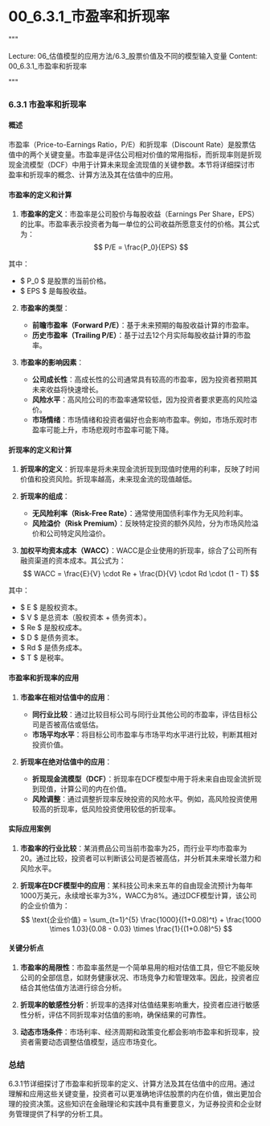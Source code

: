 # 00_6.3.1_市盈率和折现率

"""

Lecture: 06_估值模型的应用方法/6.3_股票价值及不同的模型输入变量
Content: 00_6.3.1_市盈率和折现率

"""

### 6.3.1 市盈率和折现率

#### 概述
市盈率（Price-to-Earnings Ratio，P/E）和折现率（Discount Rate）是股票估值中的两个关键变量。市盈率是评估公司相对价值的常用指标，而折现率则是折现现金流模型（DCF）中用于计算未来现金流现值的关键参数。本节将详细探讨市盈率和折现率的概念、计算方法及其在估值中的应用。

#### 市盈率的定义和计算

1. **市盈率的定义**：市盈率是公司股价与每股收益（Earnings Per Share，EPS）的比率。市盈率表示投资者为每一单位的公司收益所愿意支付的价格。其公式为：
$$ P/E = \frac{P_0}{EPS} $$

其中：
- $ P_0 $ 是股票的当前价格。
- $ EPS $ 是每股收益。

2. **市盈率的类型**：
   - **前瞻市盈率（Forward P/E）**：基于未来预期的每股收益计算的市盈率。
   - **历史市盈率（Trailing P/E）**：基于过去12个月实际每股收益计算的市盈率。

3. **市盈率的影响因素**：
   - **公司成长性**：高成长性的公司通常具有较高的市盈率，因为投资者预期其未来收益将快速增长。
   - **风险水平**：高风险公司的市盈率通常较低，因为投资者要求更高的风险溢价。
   - **市场情绪**：市场情绪和投资者偏好也会影响市盈率。例如，市场乐观时市盈率可能上升，市场悲观时市盈率可能下降。

#### 折现率的定义和计算

1. **折现率的定义**：折现率是将未来现金流折现到现值时使用的利率，反映了时间价值和投资风险。折现率越高，未来现金流的现值越低。

2. **折现率的组成**：
   - **无风险利率（Risk-Free Rate）**：通常使用国债利率作为无风险利率。
   - **风险溢价（Risk Premium）**：反映特定投资的额外风险，分为市场风险溢价和公司特定风险溢价。

3. **加权平均资本成本（WACC）**：WACC是企业使用的折现率，综合了公司所有融资渠道的资本成本。其公式为：
$$ WACC = \frac{E}{V} \cdot Re + \frac{D}{V} \cdot Rd \cdot (1 - T) $$

其中：
- $ E $ 是股权资本。
- $ V $ 是总资本（股权资本 + 债务资本）。
- $ Re $ 是股权成本。
- $ D $ 是债务资本。
- $ Rd $ 是债务成本。
- $ T $ 是税率。

#### 市盈率和折现率的应用

1. **市盈率在相对估值中的应用**：
   - **同行业比较**：通过比较目标公司与同行业其他公司的市盈率，评估目标公司是否被高估或低估。
   - **市场平均水平**：将目标公司市盈率与市场平均水平进行比较，判断其相对投资价值。

2. **折现率在绝对估值中的应用**：
   - **折现现金流模型（DCF）**：折现率在DCF模型中用于将未来自由现金流折现到现值，计算公司的内在价值。
   - **风险调整**：通过调整折现率反映投资的风险水平。例如，高风险投资使用较高的折现率，低风险投资使用较低的折现率。

#### 实际应用案例

1. **市盈率的行业比较**：某消费品公司当前市盈率为25，而行业平均市盈率为20。通过比较，投资者可以判断该公司是否被高估，并分析其未来增长潜力和风险水平。

2. **折现率在DCF模型中的应用**：某科技公司未来五年的自由现金流预计为每年1000万美元，永续增长率为3%，WACC为8%。通过DCF模型计算，该公司的企业价值为：
$$ \text{企业价值} = \sum_{t=1}^{5} \frac{1000}{(1+0.08)^t} + \frac{1000 \times 1.03}{0.08 - 0.03} \times \frac{1}{(1+0.08)^5} $$

#### 关键分析点

1. **市盈率的局限性**：市盈率虽然是一个简单易用的相对估值工具，但它不能反映公司的全部信息，如财务健康状况、市场竞争力和管理效率。因此，投资者应结合其他估值方法进行综合分析。

2. **折现率的敏感性分析**：折现率的选择对估值结果影响重大，投资者应进行敏感性分析，评估不同折现率对估值的影响，确保结果的可靠性。

3. **动态市场条件**：市场利率、经济周期和政策变化都会影响市盈率和折现率，投资者需要动态调整估值模型，适应市场变化。

### 总结
6.3.1节详细探讨了市盈率和折现率的定义、计算方法及其在估值中的应用。通过理解和应用这些关键变量，投资者可以更准确地评估股票的内在价值，做出更加合理的投资决策。这些知识在金融理论和实践中具有重要意义，为证券投资和企业财务管理提供了科学的分析工具。